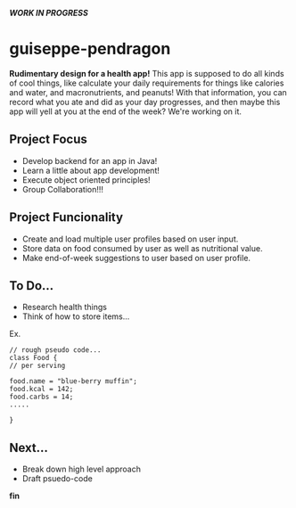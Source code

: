 ***WORK IN PROGRESS***

# guiseppe-pendragon

 **Rudimentary design for a health app!** This app is supposed to do all kinds
of cool things, like calculate your daily requirements for things like calories and water,
and macronutrients, and peanuts! With that information, you can record what you ate and did as your day
progresses, and then maybe this app will yell at you at the end of the week? We're working on it.


## Project Focus
* Develop backend for an app in Java!
* Learn a little about app development!
* Execute object oriented principles!
* Group Collaboration!!!

## Project Funcionality
* Create and load multiple user profiles based on user input.
* Store data on food consumed by user as well as nutritional value.
* Make end-of-week suggestions to user based on user profile.

## To Do...
* Research health things
* Think of how to store items...

Ex.
```
// rough pseudo code...
class Food {
// per serving

food.name = "blue-berry muffin";
food.kcal = 142;
food.carbs = 14;
.....

}
```

## Next...
* Break down high level approach
* Draft psuedo-code

**fin**

